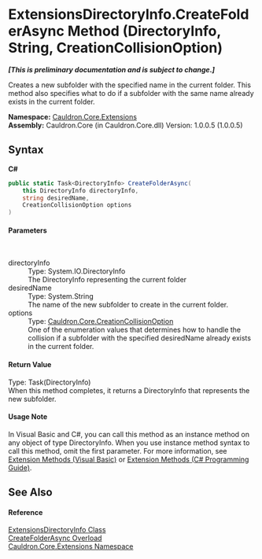 # ExtensionsDirectoryInfo.CreateFolderAsync Method (DirectoryInfo, String, CreationCollisionOption)
 _**\[This is preliminary documentation and is subject to change.\]**_

Creates a new subfolder with the specified name in the current folder. This method also specifies what to do if a subfolder with the same name already exists in the current folder.

**Namespace:**&nbsp;<a href="N_Cauldron_Core_Extensions">Cauldron.Core.Extensions</a><br />**Assembly:**&nbsp;Cauldron.Core (in Cauldron.Core.dll) Version: 1.0.0.5 (1.0.0.5)

## Syntax

**C#**<br />
``` C#
public static Task<DirectoryInfo> CreateFolderAsync(
	this DirectoryInfo directoryInfo,
	string desiredName,
	CreationCollisionOption options
)
```


#### Parameters
&nbsp;<dl><dt>directoryInfo</dt><dd>Type: System.IO.DirectoryInfo<br />The DirectoryInfo representing the current folder</dd><dt>desiredName</dt><dd>Type: System.String<br />The name of the new subfolder to create in the current folder.</dd><dt>options</dt><dd>Type: <a href="T_Cauldron_Core_CreationCollisionOption">Cauldron.Core.CreationCollisionOption</a><br />One of the enumeration values that determines how to handle the collision if a subfolder with the specified desiredName already exists in the current folder.</dd></dl>

#### Return Value
Type: Task(DirectoryInfo)<br />When this method completes, it returns a DirectoryInfo that represents the new subfolder.

#### Usage Note
In Visual Basic and C#, you can call this method as an instance method on any object of type DirectoryInfo. When you use instance method syntax to call this method, omit the first parameter. For more information, see <a href="http://msdn.microsoft.com/en-us/library/bb384936.aspx">Extension Methods (Visual Basic)</a> or <a href="http://msdn.microsoft.com/en-us/library/bb383977.aspx">Extension Methods (C# Programming Guide)</a>.

## See Also


#### Reference
<a href="T_Cauldron_Core_Extensions_ExtensionsDirectoryInfo">ExtensionsDirectoryInfo Class</a><br /><a href="Overload_Cauldron_Core_Extensions_ExtensionsDirectoryInfo_CreateFolderAsync">CreateFolderAsync Overload</a><br /><a href="N_Cauldron_Core_Extensions">Cauldron.Core.Extensions Namespace</a><br />